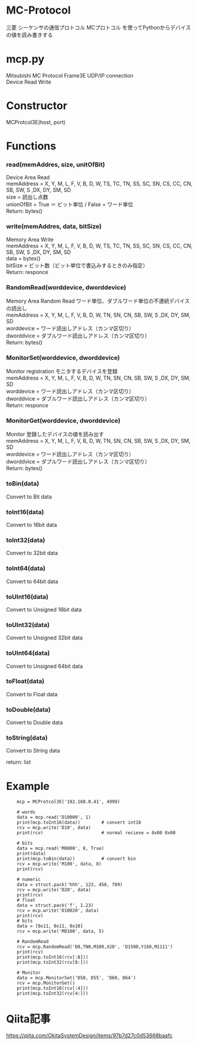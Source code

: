 # MC-Protocol
三菱 シーケンサの通信プロトコル MCプロトコル を使ってPythonからデバイスの値を読み書きする

# mcp.py
Mitsubishi MC Protocol Frame3E UDP/IP connection  
Device Read Write

# Constructor
MCProtcol3E(host, port)

# Functions
### read(memAddres, size, unitOfBit)
Device Area Read  
memAddress = X, Y, M, L, F, V, B, D, W, TS, TC, TN, SS, SC, SN, CS, CC, CN, SB, SW, S ,DX, DY, SM, SD  
size = 読出し点数  
unionOfBit = True ＝ ビット単位 / False = ワード単位  
Return: bytes()  

### write(memAddres, data, bitSize)
Memory Area Write  
memAddress = X, Y, M, L, F, V, B, D, W, TS, TC, TN, SS, SC, SN, CS, CC, CN, SB, SW, S ,DX, DY, SM, SD  
data = bytes()  
bitSize = ビット数（ビット単位で書込みするときのみ指定）  
Return: responce

### RandomRead(worddevice, dworddevice)
Memory Area Random Read ワード単位、ダブルワード単位の不連続デバイスの読出し  
memAddress = X, Y, M, L, F, V, B, D, W, TN, SN, CN, SB, SW, S ,DX, DY, SM, SD  
worddevice = ワード読出しアドレス（カンマ区切り）  
dworddvice = ダブルワード読出しアドレス（カンマ区切り）  
Return: bytes()

### MonitorSet(worddevice, dworddevice)
Monitor registration モニタするデバイスを登録  
memAddress = X, Y, M, L, F, V, B, D, W, TN, SN, CN, SB, SW, S ,DX, DY, SM, SD  
worddevice = ワード読出しアドレス（カンマ区切り）  
dworddvice = ダブルワード読出しアドレス（カンマ区切り）  
Return: responce

### MonitorGet(worddevice, dworddevice)
Monitor 登録したデバイスの値を読み出す  
memAddress = X, Y, M, L, F, V, B, D, W, TN, SN, CN, SB, SW, S ,DX, DY, SM, SD  
worddevice = ワード読出しアドレス（カンマ区切り）  
dworddvice = ダブルワード読出しアドレス（カンマ区切り）  
Return: bytes()


### toBin(data)
Convert to Bit data  
### toInt16(data)
Convert to 16bit data  
### toInt32(data)
Convert to 32bit data  
### toInt64(data)
Convert to 64bit data  
### toUInt16(data)
Convert to Unsigned 16bit data  
### toUInt32(data)
Convert to Unsigned 32bit data  
### toUInt64(data)
Convert to Unsigned 64bit data  
### toFloat(data)
Convert to Float data  
### toDouble(data)
Convert to Double data  
### toString(data)
Convert to String data  

 return: list
 

# Example
```
    mcp = MCProtcol3E('192.168.0.41', 4999)

    # words
    data = mcp.read('D10000', 1)
    print(mcp.toInt16(data))        # convert int16
    rcv = mcp.write('D10', data)
    print(rcv)                      # normal recieve = 0x00 0x00

    # bits
    data = mcp.read('M8000', 8, True)
    print(data)
    print(mcp.toBin(data))          # convert bin
    rcv = mcp.write('M100', data, 8)
    print(rcv)

    # numeric
    data = struct.pack('hhh', 123, 456, 789)
    rcv = mcp.write('D20', data)
    print(rcv)
    # float
    data = struct.pack('f', 1.23)
    rcv = mcp.write('D10020', data)
    print(rcv)
    # bits
    data = [0x11, 0x11, 0x10]
    rcv = mcp.write('M8100', data, 5)

    # RandomRead
    rcv = mcp.RandomRead('D0,TN0,M100,X20', 'D1500,Y160,M1111')
    print(rcv)
    print(mcp.toInt16(rcv[:8]))
    print(mcp.toInt32(rcv[8:]))
    
    # Monitor
    data = mcp.MonitorSet('D50, D55', 'D60, D64')
    rcv = mcp.MonitorGet()
    print(mcp.toInt16(rcv[:4]))
    print(mcp.toInt32(rcv[4:]))
```

# Qiita記事
https://qiita.com/OkitaSystemDesign/items/97b7d27c0d53668baafc
